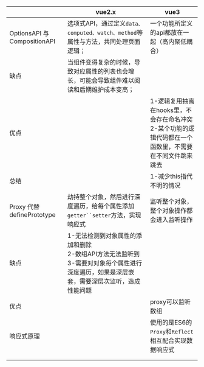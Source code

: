 |                              | vue2.x                                                       | vue3                                                         |
| ---------------------------- | ------------------------------------------------------------ | ------------------------------------------------------------ |
| OptionsAPI 与 CompositionAPI | 选项式API，通过定义`data、computed、watch、method`等属性与方法，共同处理页面逻辑； | 一个功能所定义的api都放在一起（高内聚低耦合）                |
| 缺点                         | 当组件变得复杂的时候，导致对应属性的列表也会增长，可能会导致组件难以阅读和后期维护成本变高； |                                                              |
| 优点                         |                                                              | 1-逻辑复用抽离在hooks里，不会存在命名冲突<br />2-某个功能的逻辑代码都在一个函数里，不需要在不同文件跳来跳去 |
| 总结                         |                                                              | 1-减少this指代不明的情况                                     |
| Proxy 代替 definePrototype   | 劫持整个对象，然后进行深度遍历，给每个属性添加`getter``setter`方法，实现响应式 | 监听整个对象，整个对象操作都会进入监听操作                   |
| 缺点                         | 1-无法检测到对象属性的添加和删除<br />2-数组API方法无法监听到<br />3-需要对对象每个属性进行深度遍历，如果是深层嵌套，需要深层次监听，造成性能问题 |                                                              |
| 优点                         |                                                              | proxy可以监听数组                                            |
| 响应式原理                   |                                                              | 使用的是ES6的`Proxy`和`Reflect`相互配合实现数据响应式        |
|                              |                                                              |                                                              |
|                              |                                                              |                                                              |

